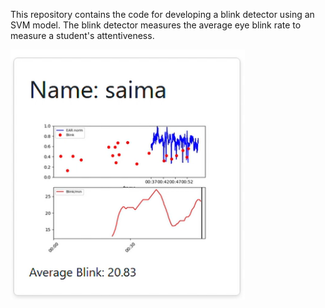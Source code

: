 This repository contains the code for developing a blink detector using an SVM model. The blink detector measures the average eye blink rate to measure a student's attentiveness.

<img src="https://github.com/Saimatonni/Eye_Blink_Detection/blob/master/frontend/blink_detect.png" height="400" />
